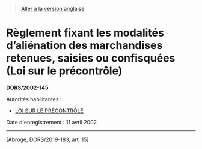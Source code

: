 > [Aller à la version anglaise](/en/Regulations/Statutory%20Orders%20and%20Regulations/2002/145.md)

# Règlement fixant les modalités d’aliénation des marchandises retenues, saisies ou confisquées (Loi sur le précontrôle)

**DORS/2002-145**

Autorités habilitantes : 
- [LOI SUR LE PRÉCONTRÔLE](/fr/Lois/Lois%20du%20Canada/1999/ch.%2020.md)

Date d'enregistrement : 11 avril 2002

----------


[Abrogé, DORS/2019-183, art. 15]

